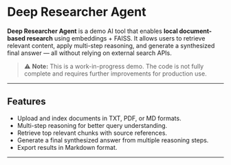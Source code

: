 # Deep Researcher Agent

**Deep Researcher Agent** is a demo AI tool that enables **local document-based research** using embeddings + FAISS. It allows users to retrieve relevant content, apply multi-step reasoning, and generate a synthesized final answer — all without relying on external search APIs.

> ⚠️ **Note:** This is a work-in-progress demo. The code is not fully complete and requires further improvements for production use.

---

## Features

- Upload and index documents in TXT, PDF, or MD formats.
- Multi-step reasoning for better query understanding.
- Retrieve top relevant chunks with source references.
- Generate a final synthesized answer from multiple reasoning steps.
- Export results in Markdown format.

---







